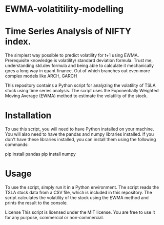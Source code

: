 # EWMA-volatitility-modelling
# Time Series Analysis of NIFTY index. 

The simplest way possible to predict volatility for t+1 using EWMA. Prerequisite knowledge is volatility/ standard deviation formula. Trust me, understanding std.dev formula and being able to calculate it mechanically goes a long way in quant finance. Out of which branches out even more complex models like ARCH, GARCH

This repository contains a Python script for analyzing the volatility of TSLA stock using time series analysis. The script uses the Exponentially Weighted Moving Average (EWMA) method to estimate the volatility of the stock.


# Installation

To use this script, you will need to have Python installed on your machine. You will also need to have the pandas and numpy libraries installed. If you don't have these libraries installed, you can install them using the following commands:


pip install pandas
pip install numpy


# Usage
To use the script, simply run it in a Python environment. The script reads the TSLA stock data from a CSV file, which is included in this repository. The script calculates the volatility of the stock using the EWMA method and prints the result to the console.

License
This script is licensed under the MIT license. You are free to use it for any purpose, commercial or non-commercial.
